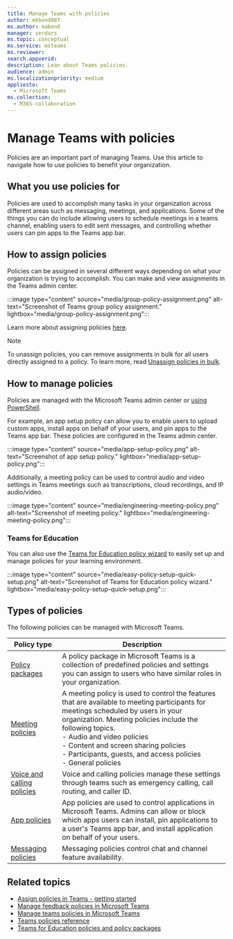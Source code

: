 ```yaml
---
title: Manage Teams with policies
author: mkbond007
ms.author: mabond
manager: serdars
ms.topic: conceptual
ms.service: msteams
ms.reviewer: 
search.appverid: 
description: Lean about Teams policies.
audience: admin
ms.localizationpriority: medium
appliesto: 
  - Microsoft Teams
ms.collection: 
  - M365-collaboration
---
```


# Manage Teams with policies

Policies are an important part of managing Teams. Use this article to navigate how to use policies to benefit your organization.

## What you use policies for

Policies are used to accomplish many tasks in your organization across different areas such as messaging, meetings, and applications. Some of the things you can do include allowing users to schedule meetings in a teams channel, enabling users to edit sent messages, and controlling whether users can pin apps to the Teams app bar.

## How to assign policies

Policies can be assigned in several different ways depending on what your organization is trying to accomplish. You can make and view assignments in the Teams admin center.

:::image type="content" source="media/group-policy-assignment.png" alt-text="Screenshot of Teams group policy assignment." lightbox="media/group-policy-assignment.png":::

Learn more about assigning policies [here](policy-assignment-overview.md).

> [!NOTE]
> To unassign policies, you can remove assignments in bulk for all users directly assigned to a policy. To learn more, read [Unassign policies in bulk](assign-policies-users-and-groups.md#unassign-policies-in-bulk).

## How to manage policies

Policies are managed with the Microsoft Teams admin center or [using PowerShell](./teams-powershell-managing-teams.md#manage-policies-via-powershell).

For example, an app setup policy can allow you to enable users to upload custom apps, install apps on behalf of your users, and pin apps to the Teams app bar. These policies are configured in the Teams admin center.

:::image type="content" source="media/app-setup-policy.png" alt-text="Screenshot of app setup policy." lightbox="media/app-setup-policy.png":::

Additionally, a meeting policy can be used to control audio and video settings in Teams meetings such as transcriptions, cloud recordings, and IP audio/video.

:::image type="content" source="media/engineering-meeting-policy.png" alt-text="Screenshot of meeting policy." lightbox="media/engineering-meeting-policy.png":::

### Teams for Education

You can also use the [Teams for Education policy wizard](easy-policy-setup-edu.md) to easily set up and manage policies for your learning environment.

:::image type="content" source="media/easy-policy-setup-quick-setup.png" alt-text="Screenshot of Teams for Education policy wizard." lightbox="media/easy-policy-setup-quick-setup.png":::

## Types of policies

The following policies can be managed with Microsoft Teams.

Policy type | Description
------------|------------
[Policy packages](manage-policy-packages.md) | A policy package in Microsoft Teams is a collection of predefined policies and settings you can assign to users who have similar roles in your organization.
[Meeting policies](meeting-policies-overview.md) | A meeting policy is used to control the features that are available to meeting participants for meetings scheduled by users in your organization. Meeting policies include the following topics.<br> - Audio and video policies<br> - Content and screen sharing policies<br> - Participants, guests, and access policies<br> - General policies
[Voice and calling policies](voice-and-calling-policies.md)| Voice and calling policies manage these settings through teams such as emergency calling, call routing, and caller ID.
[App policies](app-policies.md)| App policies are used to control applications in Microsoft Teams. Admins can allow or block which apps users can install, pin applications to a user's Teams app bar, and install application on behalf of your users.
[Messaging policies](messaging-policies-in-teams.md)| Messaging policies control chat and channel feature availability.

## Related topics

* [Assign policies in Teams - getting started](policy-assignment-overview.md)
* [Manage feedback policies in Microsoft Teams](manage-feedback-policies-in-teams.md)
* [Manage teams policies in Microsoft Teams](teams-policies.md)
* [Teams policies reference](settings-policies-reference.md)
* [Teams for Education policies and policy packages](policy-packages-edu.md)
